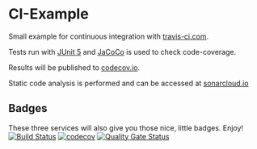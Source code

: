 # CI-Example
Small example for continuous integration with [travis-ci.com](https://travis-ci.com/).  

Tests run with [JUnit 5](https://junit.org/junit5/) and [JaCoCo](https://www.jacoco.org/jacoco/) is used to check code-coverage.  

Results will be published to [codecov.io](https://about.codecov.io/).

Static code analysis is performed and can be accessed at [sonarcloud.io](https://sonarcloud.io/dashboard?id=ci-example)  

## Badges
These three services will also give you those nice, little badges. Enjoy!  
[![Build Status](https://travis-ci.com/oemel09/CI-Example.svg?branch=master)](https://travis-ci.com/oemel09/CI-Example)
[![codecov](https://codecov.io/gh/oemel09/CI-Example/branch/master/graph/badge.svg)](https://codecov.io/gh/oemel09/CI-Example)
[![Quality Gate Status](https://sonarcloud.io/api/project_badges/measure?project=ci-example&metric=alert_status)](https://sonarcloud.io/dashboard?id=ci-example)
